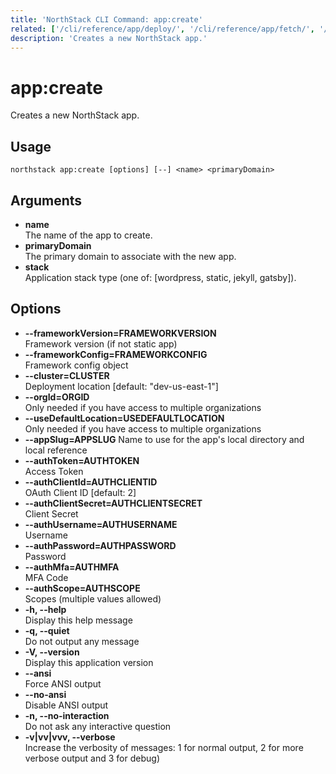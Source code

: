```yaml
---
title: 'NorthStack CLI Command: app:create'
related: ['/cli/reference/app/deploy/', '/cli/reference/app/fetch/', '/cli/reference/app/list/']
description: 'Creates a new NorthStack app.'
---
```


# app:create

Creates a new NorthStack app.

## Usage

`northstack app:create [options] [--] <name> <primaryDomain>`

## Arguments

-   **name**  
    The name of the app to create.
-   **primaryDomain**  
    The primary domain to associate with the new app.
-   **stack**  
    Application stack type (one of: [wordpress, static, jekyll, gatsby]).

## Options

-   **--frameworkVersion=FRAMEWORKVERSION**  
    Framework version (if not static app)
-   **--frameworkConfig=FRAMEWORKCONFIG**  
    Framework config object
-   **--cluster=CLUSTER**  
    Deployment location [default: "dev-us-east-1"]
-   **--orgId=ORGID**  
    Only needed if you have access to multiple organizations
-   **--useDefaultLocation=USEDEFAULTLOCATION**  
    Only needed if you have access to multiple organizations
-   **--appSlug=APPSLUG**
    Name to use for the app's local directory and local reference
-   **--authToken=AUTHTOKEN**  
    Access Token
-   **--authClientId=AUTHCLIENTID**  
    OAuth Client ID [default: 2]
-   **--authClientSecret=AUTHCLIENTSECRET**  
    Client Secret
-   **--authUsername=AUTHUSERNAME**  
    Username
-   **--authPassword=AUTHPASSWORD**  
    Password
-   **--authMfa=AUTHMFA**  
    MFA Code
-   **--authScope=AUTHSCOPE**  
    Scopes (multiple values allowed)
-   **-h, --help**  
    Display this help message
-   **-q, --quiet**  
    Do not output any message
-   **-V, --version**  
    Display this application version
-   **--ansi**  
    Force ANSI output
-   **--no-ansi**  
    Disable ANSI output
-   **-n, --no-interaction**  
    Do not ask any interactive question
-   **-v|vv|vvv, --verbose**  
    Increase the verbosity of messages: 1 for normal output, 2 for more verbose output and 3 for debug)
